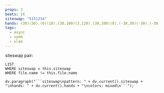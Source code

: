 ```yaml
---
props: 3
beats: 14
siteswap: "5151234"
hands: (30)(30).(0)(10).(30,100)(3,120).(30,100)(0).(-30,30)(-30).(-30)(10).(-30)(-10).
tags:
  - async
  - symm
  - slam
---
```


siteswap pair:
```dataview
LIST
WHERE siteswap = this.siteswap
WHERE file.name != this.file.name
```
```dataviewjs
dv.paragraph("```siteswap\npattern: " + dv.current().siteswap + "\nhands: " + dv.current().hands + "\ncolors: mixed\n```");
```

